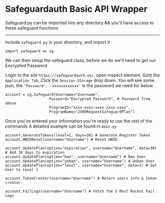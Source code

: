# Safeguardauth Basic API Wrapper

Safeguard.py can be imported into any directory
 && you'll have access to these safeguard functions
_______________________________________________________
Include `safeguard.py` in your directory, and import it
```
import safeguard as sg
```
We can then setup the safeguard class, before we do we'll need to get our Encrypted Password

Login to the site `https://safeguardauth.us/`, open inspect element; Goto the `Application Tab`; Click the `Session Storage` drop down.
You will see some json, the `'Password': 'xxxxxxxxxxxx'` is the password we need for below
```
account = sg.Safeguard(Username="Username", 
                    Password="Encrypted Password", # Password from above
                    ProgramID="xxxx-xxxx-xxxx-xxxx-xxxx", 
                    ProgramName="2500RequestSafeguardPlan")
```
                    
Once you've entered your information you're ready to use the rest of the commands
A detailed example can be found in `main.py`
```
account.GenerateTokens(level=1, days=30) # Generate Register Token
account.HWIDReset(username="Username") # Reset HWID

account.UpdatePlan(option="expiration", username="Username", data=30) # Add 30 days to expiration
account.UpdatePlan(option="ban", username="Username") # Ban User
account.UpdatePlan(option="unban", username="Username") # Unban User
account.UpdatePlan(option="level", username="Username", data=1) # Set User to Level 1

account.TokenCreator(username="Username") # Return users info & token creator

account.FailLogs(username="Username") # Fetch the 5 Most Recent Fail Logs
```
